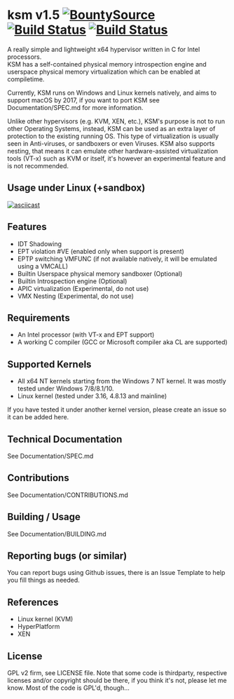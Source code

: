# ksm v1.5 [![BountySource](https://www.bountysource.com/badge/team?team_id=189129&style=raised)](https://www.bountysource.com/teams/ksm?utm_source=ksm&utm_medium=shield&utm_campaign=raised) [![Build Status](https://travis-ci.org/asamy/ksm.svg?branch=master)](https://travis-ci.org/asamy/ksm) [![Build Status](https://ci.appveyor.com/api/projects/status/nb7u22qxjabauex5?svg=true)](https://ci.appveyor.com/project/asamy/ksm)

A really simple and lightweight x64 hypervisor written in C for Intel processors.  
KSM has a self-contained physical memory introspection engine and userspace physical
memory virtualization which can be enabled at compiletime.

Currently, KSM runs on Windows and Linux kernels natively, and aims to support
macOS by 2017, if you want to port KSM see Documentation/SPEC.md for more information.

Unlike other hypervisors (e.g. KVM, XEN, etc.), KSM's purpose is not to run
other Operating Systems, instead, KSM can be used as an extra layer of
protection to the existing running OS.  This type of virtualization is usually
seen in Anti-viruses, or sandboxers or even Viruses.  KSM also supports
nesting, that means it can emulate other hardware-assisted virtualization tools
(VT-x) such as KVM or itself, it's however an experimental feature and
is not recommended.

## Usage under Linux (+sandbox)

[![asciicast](https://asciinema.org/a/10cu6v7c6l0j4532cww8tq1a1.png)](https://asciinema.org/a/10cu6v7c6l0j4532cww8tq1a1)

## Features

- IDT Shadowing
- EPT violation #VE (enabled only when support is present)
- EPTP switching VMFUNC (if not available natively, it will be emulated using a VMCALL)
- Builtin Userspace physical memory sandboxer (Optional)
- Builtin Introspection engine (Optional)
- APIC virtualization (Experimental, do not use)
- VMX Nesting (Experimental, do not use)

## Requirements

- An Intel processor (with VT-x and EPT support)
- A working C compiler (GCC or Microsoft compiler aka CL are supported)

## Supported Kernels

- All x64 NT kernels starting from the Windows 7 NT kernel.  It was mostly tested under Windows 7/8/8.1/10.
- Linux kernel (tested under 3.16, 4.8.13 and mainline)

If you have tested it under another kernel version, please create an issue so
it can be added here.

## Technical Documentation

See Documentation/SPEC.md

## Contributions

See Documentation/CONTRIBUTIONS.md

## Building / Usage

See Documentation/BUILDING.md

## Reporting bugs (or similar)

You can report bugs using Github issues, there is an Issue Template to help you
fill things as needed.

## References

- Linux kernel (KVM)
- HyperPlatform
- XEN

## License

GPL v2 firm, see LICENSE file.  Note that some code is thirdparty, respective
licenses and/or copyright should be there, if you think it's not, please let me
know.  Most of the code is GPL'd, though...

